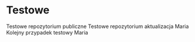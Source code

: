 # Testowe
Testowe repozytorium publiczne
Testowe repozytorium aktualizacja Maria
Kolejny przypadek testowy Maria
